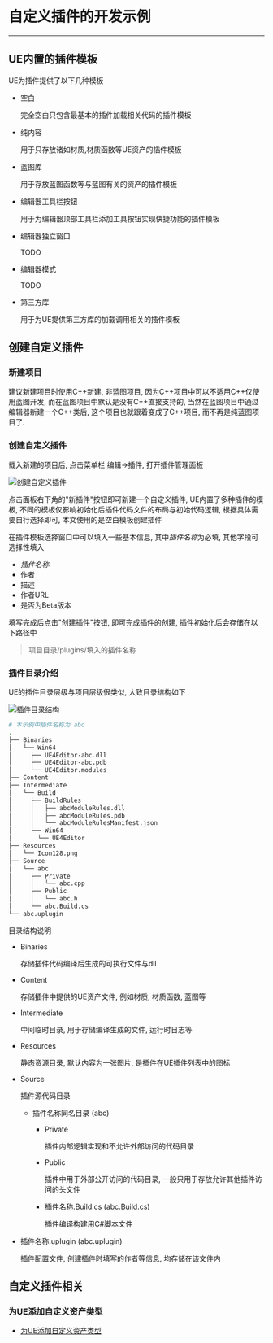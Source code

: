 # 自定义插件的开发示例

---

## UE内置的插件模板

UE为插件提供了以下几种模板
- 空白

  完全空白只包含最基本的插件加载相关代码的插件模板
- 纯内容

  用于只存放诸如材质,材质函数等UE资产的插件模板
- 蓝图库

  用于存放蓝图函数等与蓝图有关的资产的插件模板
- 编辑器工具栏按钮

  用于为编辑器顶部工具栏添加工具按钮实现快捷功能的插件模板
- 编辑器独立窗口

  TODO
- 编辑器模式

  TODO
- 第三方库

  用于为UE提供第三方库的加载调用相关的插件模板

## 创建自定义插件

### 新建项目

建议新建项目时使用C++新建, 非蓝图项目, 因为C++项目中可以不适用C++仅使用蓝图开发, 而在蓝图项目中默认是没有C++直接支持的, 当然在蓝图项目中通过编辑器新建一个C++类后, 这个项目也就跟着变成了C++项目, 而不再是纯蓝图项目了.

### 创建自定义插件

载入新建的项目后, 点击菜单栏 编辑->插件, 打开插件管理面板

![创建自定义插件](./images/创建自定义插件.png)

点击面板右下角的"新插件"按钮即可新建一个自定义插件, UE内置了多种插件的模板, 不同的模板仅影响初始化后插件代码文件的布局与初始代码逻辑, 根据具体需要自行选择即可, 本文使用的是空白模板创建插件

在插件模板选择窗口中可以填入一些基本信息, 其中*插件名称*为必填, 其他字段可选择性填入
- *插件名称*
- 作者
- 描述
- 作者URL
- 是否为Beta版本

填写完成后点击"创建插件"按钮, 即可完成插件的创建, 插件初始化后会存储在以下路径中

> 项目目录/plugins/填入的插件名称

### 插件目录介绍

UE的插件目录层级与项目层级很类似, 大致目录结构如下

![插件目录结构](./images/插件目录结构.png)

```bash
# 本示例中插件名称为 abc
.
├── Binaries
│   └── Win64
│     ├── UE4Editor-abc.dll
│     ├── UE4Editor-abc.pdb
│     └── UE4Editor.modules
├── Content
├── Intermediate
│   └── Build
│     ├── BuildRules
│     │   ├── abcModuleRules.dll
│     │   ├── abcModuleRules.pdb
│     │   └── abcModuleRulesManifest.json
│     └── Win64
│       └── UE4Editor
├── Resources
│   └── Icon128.png
├── Source
│   └── abc
│     ├── Private
│     │   └── abc.cpp
│     ├── Public
│     │   └── abc.h
│     └── abc.Build.cs
└── abc.uplugin
```

目录结构说明

- Binaries

  存储插件代码编译后生成的可执行文件与dll

- Content

  存储插件中提供的UE资产文件, 例如材质, 材质函数, 蓝图等

- Intermediate

  中间临时目录, 用于存储编译生成的文件, 运行时日志等

- Resources

  静态资源目录, 默认内容为一张图片, 是插件在UE插件列表中的图标

- Source

  插件源代码目录

  - 插件名称同名目录 (abc)

    - Private

      插件内部逻辑实现和不允许外部访问的代码目录

    - Public

      插件中用于外部公开访问的代码目录, 一般只用于存放允许其他插件访问的头文件

    - 插件名称.Build.cs (abc.Build.cs)

      插件编译构建用C#脚本文件
- 插件名称.uplugin (abc.uplugin)

  插件配置文件, 创建插件时填写的作者等信息, 均存储在该文件内


## 自定义插件相关

### 为UE添加自定义资产类型

- [为UE添加自定义资产类型](/repository/UnrealEngine/为UE添加自定义资产类型.md#为UE添加自定义资产类型)